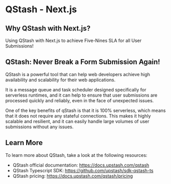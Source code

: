 # QStash - Next.js

## Why QStash with Next.js?

Using QStash with Next.js to achieve Five-Nines SLA for all User Submissions!

## QStash: Never Break a Form Submission Again!

QStash is a powerful tool that can help web developers achieve high availability and scalability for their web applications.

It is a message queue and task scheduler designed specifically for serverless runtimes, and it can help to ensure that user submissions are processed quickly and reliably, even in the face of unexpected issues.

One of the key benefits of qStash is that it is 100% serverless, which means that it does not require any stateful connections. This makes it highly scalable and resilient, and it can easily handle large volumes of user submissions without any issues.

## Learn More

To learn more about QStash, take a look at the following resources:

- QStash official documentation: https://docs.upstash.com/qstash
- QStash Typescript SDK: https://github.com/upstash/sdk-qstash-ts
- QStash pricing: https://docs.upstash.com/qstash/pricing
